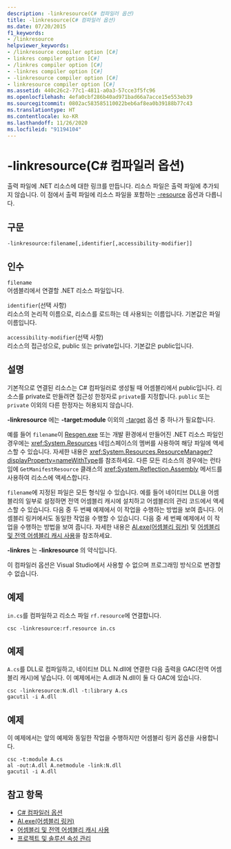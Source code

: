 ```yaml
---
description: -linkresource(C# 컴파일러 옵션)
title: -linkresource(C# 컴파일러 옵션)
ms.date: 07/20/2015
f1_keywords:
- /linkresource
helpviewer_keywords:
- /linkresource compiler option [C#]
- linkres compiler option [C#]
- /linkres compiler option [C#]
- -linkres compiler option [C#]
- -linkresource compiler option [C#]
- linkresource compiler option [C#]
ms.assetid: 440c26c2-77c1-4811-a0a3-57cce3f5fc96
ms.openlocfilehash: 4efa0cbf286b40ad971bad66a7acce15e553eb39
ms.sourcegitcommit: 0802ac583585110022beb6af8ea0b39188b77c43
ms.translationtype: HT
ms.contentlocale: ko-KR
ms.lasthandoff: 11/26/2020
ms.locfileid: "91194104"
---
```

# <a name="-linkresource-c-compiler-options"></a>-linkresource(C# 컴파일러 옵션)

출력 파일에 .NET 리소스에 대한 링크를 만듭니다. 리소스 파일은 출력 파일에 추가되지 않습니다. 이 점에서 출력 파일에 리소스 파일을 포함하는 [-resource](./resource-compiler-option.md) 옵션과 다릅니다.  
  
## <a name="syntax"></a>구문  
  
```console  
-linkresource:filename[,identifier[,accessibility-modifier]]  
```  
  
## <a name="arguments"></a>인수  

 `filename`  
 어셈블리에서 연결할 .NET 리소스 파일입니다.  
  
 `identifier`(선택 사항)  
 리소스의 논리적 이름으로, 리소스를 로드하는 데 사용되는 이름입니다. 기본값은 파일 이름입니다.  
  
 `accessibility-modifier`(선택 사항)  
 리소스의 접근성으로, public 또는 private입니다. 기본값은 public입니다.  
  
## <a name="remarks"></a>설명  

 기본적으로 연결된 리소스는 C# 컴파일러로 생성될 때 어셈블리에서 public입니다. 리소스를 private로 만들려면 접근성 한정자로 `private`를 지정합니다. `public` 또는 `private` 이외의 다른 한정자는 허용되지 않습니다.  
  
 **-linkresource** 에는 **-target:module** 이외의 [-target](./target-compiler-option.md) 옵션 중 하나가 필요합니다.  
  
 예를 들어 `filename`이 [Resgen.exe](../../../framework/tools/resgen-exe-resource-file-generator.md) 또는 개발 환경에서 만들어진 .NET 리소스 파일인 경우에는 <xref:System.Resources> 네임스페이스의 멤버를 사용하여 해당 파일에 액세스할 수 있습니다. 자세한 내용은 <xref:System.Resources.ResourceManager?displayProperty=nameWithType>를 참조하세요. 다른 모든 리소스의 경우에는 런타임에 `GetManifestResource` 클래스의 <xref:System.Reflection.Assembly> 메서드를 사용하여 리소스에 액세스합니다.  
  
 `filename`에 지정된 파일은 모든 형식일 수 있습니다. 예를 들어 네이티브 DLL을 어셈블리의 일부로 설정하면 전역 어셈블리 캐시에 설치하고 어셈블리의 관리 코드에서 액세스할 수 있습니다. 다음 중 두 번째 예제에서 이 작업을 수행하는 방법을 보여 줍니다. 어셈블리 링커에서도 동일한 작업을 수행할 수 있습니다. 다음 중 세 번째 예제에서 이 작업을 수행하는 방법을 보여 줍니다. 자세한 내용은 [Al.exe(어셈블리 링커)](../../../framework/tools/al-exe-assembly-linker.md) 및 [어셈블리 및 전역 어셈블리 캐시 사용](../../../framework/app-domains/working-with-assemblies-and-the-gac.md)을 참조하세요.  
  
 **-linkres** 는 **-linkresource** 의 약식입니다.  
  
 이 컴파일러 옵션은 Visual Studio에서 사용할 수 없으며 프로그래밍 방식으로 변경할 수 없습니다.  
  
## <a name="example"></a>예제  

 `in.cs`를 컴파일하고 리소스 파일 `rf.resource`에 연결합니다.  
  
```console  
csc -linkresource:rf.resource in.cs  
```  
  
## <a name="example"></a>예제  

 `A.cs`를 DLL로 컴파일하고, 네이티브 DLL N.dll에 연결한 다음 출력을 GAC(전역 어셈블리 캐시)에 넣습니다. 이 예제에서는 A.dll과 N.dll이 둘 다 GAC에 있습니다.  
  
```console  
csc -linkresource:N.dll -t:library A.cs  
gacutil -i A.dll  
```  
  
## <a name="example"></a>예제  

 이 예제에서는 앞의 예제와 동일한 작업을 수행하지만 어셈블리 링커 옵션을 사용합니다.  
  
```console  
csc -t:module A.cs  
al -out:A.dll A.netmodule -link:N.dll
gacutil -i A.dll  
```  
  
## <a name="see-also"></a>참고 항목

- [C# 컴파일러 옵션](./index.md)
- [Al.exe(어셈블리 링커)](../../../framework/tools/al-exe-assembly-linker.md)
- [어셈블리 및 전역 어셈블리 캐시 사용](../../../framework/app-domains/working-with-assemblies-and-the-gac.md)
- [프로젝트 및 솔루션 속성 관리](/visualstudio/ide/managing-project-and-solution-properties)

